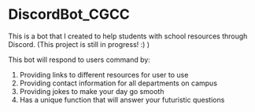 # DiscordBot_CGCC
This is a bot that I created to help students with school resources through Discord. (This project is still in progress! :) )

This bot will respond to users command by: 
  1) Providing links to different resources for user to use
  2) Providing contact information for all departments on campus
  3) Providing jokes to make your day go smooth
  4) Has a unique function that will answer your futuristic questions
